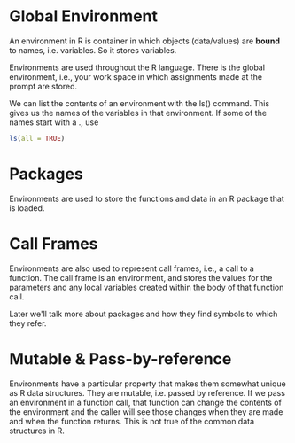# Global Environment

An environment in R is container in which 
objects (data/values) are **bound** to names, i.e. variables.
So it stores variables.

Environments are used throughout the R language.
There is the global environment, i.e., your work space in
which assignments made at the prompt are stored.

We can list the contents of an environment with
the ls() command.  This gives us the names of the variables in that environment.
If some of the names start with a ., use  
```r
ls(all = TRUE)
```

# Packages
Environments are used to store the functions and data in an R package
that is loaded.


# Call Frames
Environments are also used to represent call frames, i.e.,
a call to a function.
The call frame is an environment, and stores the values
for the parameters and any local variables created 
within the body of that function call.


Later we'll talk more about packages and how they find symbols
to which they refer.


# Mutable & Pass-by-reference

Environments have a particular property that makes them somewhat unique as
R data structures.  They are mutable, i.e. passed by reference.
If we pass an environment in a function call, that function can change the contents
of the environment and the caller will see those changes when they are made
and when the function returns. This is not true of the common data structures in R.

